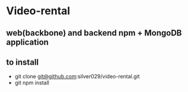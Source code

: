 Video-rental 
============

web(backbone) and backend npm + MongoDB application
---------------------------------------------------

to install
----------

- git clone git@github.com:silver029/video-rental.git
- git npm install